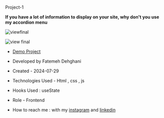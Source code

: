 Project-1

**If you have a lot of information to display on your site, why don't you use my accordion menu**

![viewfinal](https://user-images.githubusercontent.com/109727844/204102879-086fee63-9bda-43b2-a1aa-49879c3f2d39.jpg)

![view final](https://user-images.githubusercontent.com/109727844/204102930-fac80657-4d16-4816-b476-a88e984abefe.jpg)

- [Demo Project](https://pouria-farahani-developer.github.io/Accordion-Menu-By-React/)

- Developed by Fatemeh Dehghani

- Created - 2024-07-29

- Technologies Used - Html , css , js

- Hooks Used : useState 

- Role - Frontend

- How to reach me : with my [instagram]() and [linkedin](https://www.linkedin.com/in/fatemeh-dehghani-060973314/)
